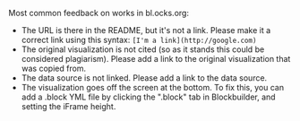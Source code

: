 Most common feedback on works in bl.ocks.org:

 * The URL is there in the README, but it's not a link. Please make it a correct link using this syntax: `[I'm a link](http://google.com)`
 * The original visualization is not cited (so as it stands this could be considered plagiarism). Please add a link to the original visualization that was copied from.
 * The data source is not linked. Please add a link to the data source.
 * The visualization goes off the screen at the bottom. To fix this, you can add a .block YML file by clicking the ".block" tab in Blockbuilder, and setting the iFrame height.
